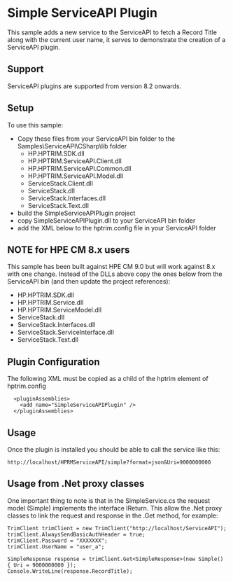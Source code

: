 # Simple ServiceAPI Plugin
This sample adds a new service to the ServiceAPI to fetch a Record Title along with the current user name, it serves to demonstrate the creation of a ServiceAPI plugin.

## Support
ServiceAPI plugins are supported from version 8.2 onwards.

## Setup
To use this sample:
 - Copy these files from your ServiceAPI bin folder to the Samples\ServiceAPI\CSharp\lib folder
    - HP.HPTRIM.SDK.dll
	- HP.HPTRIM.ServiceAPI.Client.dll
	- HP.HPTRIM.ServiceAPI.Common.dll
	- HP.HPTRIM.ServiceAPI.Model.dll
	- ServiceStack.Client.dll
	- ServiceStack.dll
	- ServiceStack.Interfaces.dll
	- ServiceStack.Text.dll
 - build the SimpleServiceAPIPlugin project
 - copy SimpleServiceAPIPlugin.dll to your ServiceAPI bin folder
 - add the XML below to the hptrim.config file in your ServiceAPI folder

## NOTE for HPE CM 8.x users
This sample has been built against HPE CM 9.0 but will work against 8.x with one change.   Instead of the DLLs above copy the ones below from the ServiceAPI bin (and then update the project references):
 - HP.HPTRIM.SDK.dll
 - HP.HPTRIM.Service.dll
 - HP.HPTRIM.ServiceModel.dll
 - ServiceStack.dll
 - ServiceStack.Interfaces.dll
 - ServiceStack.ServiceInterface.dll
 - ServiceStack.Text.dll
 
 
## Plugin Configuration
The following XML must be copied as a child of the hptrim element of hptrim.config

```
  <pluginAssemblies>
    <add name="SimpleServiceAPIPlugin" />
  </pluginAssemblies>
```  



## Usage
Once the plugin is installed you should be able to call the service like this:


```
http://localhost/HPRMServiceAPI/simple?format=json&Uri=9000000000
```

## Usage from .Net proxy classes
One important thing to note is that in the SimpleService.cs the request model (Simple) implements the interface IReturn<SimpleResponse>. This allow the .Net proxy classes to link the request and response in the .Get method, for example:

```
TrimClient trimClient = new TrimClient("http://localhost/ServiceAPI");
trimClient.AlwaysSendBasicAuthHeader = true;
trimClient.Password = "XXXXXXX";
trimClient.UserName = "user_a";

SimpleResponse response = trimClient.Get<SimpleResponse>(new Simple() { Uri = 9000000000 });
Console.WriteLine(response.RecordTitle);
```